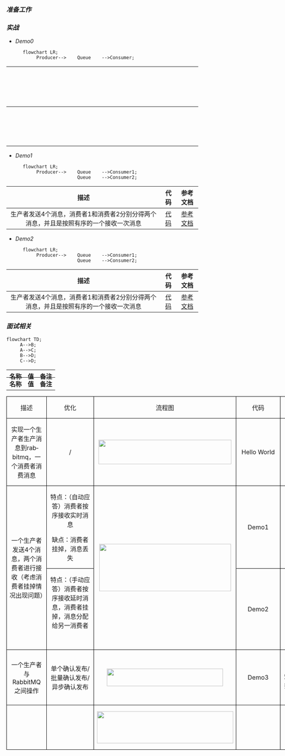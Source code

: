 ### *准备工作*


### *实战*
* *Demo0*
```mermaid
      flowchart LR;
           Producer-->    Queue    -->Consumer;
```
| <div style="width:2900px">描述</div>  | 代码      | 参考文档   |
|    :----:   |          :---: |  :---: |
| 实现一个生产者生产消息到rabbitmq，一个消费者消费消息       | [代码](https://github.com/zengjunhuai/Code/tree/master/MQProject/RabbitMQProject/Hellow%20World "悬停显示")  | [参考文档](https://www.yuque.com/yuqueyonghu7as8iq/ptfglx/tguuvso1rbti52by) |

* *Demo1*
```mermaid
      flowchart LR;
           Producer-->    Queue    -->Consumer1;
                          Queue    -->Consumer2;
```
| 描述  | 代码      | 参考文档   |
|    :----:   |          :---: |  :---: |
| 生产者发送4个消息，消费者1和消费者2分别分得两个消息，并且是按照有序的一个接收一次消息      | [代码](https://github.com/zengjunhuai/Code/tree/master/MQProject/RabbitMQProject/Demo1 "悬停显示")  | [参考文档](https://www.yuque.com/yuqueyonghu7as8iq/ptfglx/meu9rhvidncelqfc) |

* *Demo2*
```mermaid
      flowchart LR;
           Producer-->    Queue    -->Consumer1;
                          Queue    -->Consumer2;
```
| 描述  | 代码      | 参考文档   |
|    :----:   |          :---: |  :---: |
| 生产者发送4个消息，消费者1和消费者2分别分得两个消息，并且是按照有序的一个接收一次消息      | [代码](https://github.com/zengjunhuai/Code/tree/master/MQProject/RabbitMQProject/Demo1 "悬停显示")  | [参考文档](https://www.yuque.com/yuqueyonghu7as8iq/ptfglx/meu9rhvidncelqfc) |

### *面试相关*

```mermaid
flowchart TD;
     A-->B;
     A-->C;
     B-->D;
     C-->D;
```

<table width="">
    <thead style="display:inline-block; width: 100%; height: 20px">
        <tr>
            <th>名称</th>
            <th>值</th>
            <th>备注</th>
        </tr>
    </thead>
    <tbody style="width: 100%">
       <tr>
           <th>名称</th>
           <th>值</th>
           <th>备注</th>
       </tr>
    </tbody>
</table>


<table class=MsoTableGrid border=1 cellspacing=0 cellpadding=0 width=0
 style='width:680.0pt;border-collapse:collapse;border:none;mso-border-alt:solid windowtext .5pt;
 mso-yfti-tbllook:1184;mso-padding-alt:0cm 5.4pt 0cm 5.4pt'>
 <tr style='mso-yfti-irow:0;mso-yfti-firstrow:yes'>
  <td width=93 style='width:70.5pt;border:solid windowtext 1.0pt;mso-border-alt:
  solid windowtext .5pt;padding:0cm 5.4pt 0cm 5.4pt'>
  <p class=MsoNormal align=center style='text-align:center'>描述</p>
  </td>
  <td width=127 style='width:99.2pt;border:solid windowtext 1.0pt;border-left:
  none;mso-border-left-alt:solid windowtext .5pt;mso-border-alt:solid windowtext .5pt;
  padding:0cm 5.4pt 0cm 5.4pt'>
  <p class=MsoNormal align=center style='text-align:center'>优化</p>
  </td>
  <td width=373 style='width:264.35pt;border:solid windowtext 1.0pt;border-left:
  none;mso-border-left-alt:solid windowtext .5pt;mso-border-alt:solid windowtext .5pt;
  padding:0cm 5.4pt 0cm 5.4pt'>
  <p class=MsoNormal align=center style='text-align:center'>流程图</p>
  </td>
  <td width=112 style='width:86.3pt;border:solid windowtext 1.0pt;border-left:
  none;mso-border-left-alt:solid windowtext .5pt;mso-border-alt:solid windowtext .5pt;
  padding:0cm 5.4pt 0cm 5.4pt'>
  <p class=MsoNormal align=center style='text-align:center'>代码</p>
  </td>
  <td width=202 style='width:159.65pt;border:solid windowtext 1.0pt;border-left:
  none;mso-border-left-alt:solid windowtext .5pt;mso-border-alt:solid windowtext .5pt;
  padding:0cm 5.4pt 0cm 5.4pt'>
  <p class=MsoNormal align=center style='text-align:center'>参考文档</p>
  </td>
 </tr>
 <tr style='mso-yfti-irow:1'>
  <td width=93 style='width:70.5pt;border:solid windowtext 1.0pt;border-top:
  none;mso-border-top-alt:solid windowtext .5pt;mso-border-alt:solid windowtext .5pt;
  padding:0cm 5.4pt 0cm 5.4pt'>
  <p class=MsoNormal align=center style='text-align:center'>实现一个生产者生产消息到<span
  class=SpellE><span lang=EN-US>rabbitmq</span></span>，一个消费者消费消息</p>
  </td>
  <td width=127 style='width:99.2pt;border-top:none;border-left:none;
  border-bottom:solid windowtext 1.0pt;border-right:solid windowtext 1.0pt;
  mso-border-top-alt:solid windowtext .5pt;mso-border-left-alt:solid windowtext .5pt;
  mso-border-alt:solid windowtext .5pt;padding:0cm 5.4pt 0cm 5.4pt'>
  <p class=MsoNormal align=center style='text-align:center'><span lang=EN-US>/</span></p>
  </td>
  <td width=373 style='width:264.35pt;border-top:none;border-left:none;
  border-bottom:solid windowtext 1.0pt;border-right:solid windowtext 1.0pt;
  mso-border-top-alt:solid windowtext .5pt;mso-border-left-alt:solid windowtext .5pt;
  mso-border-alt:solid windowtext .5pt;padding:0cm 5.4pt 0cm 5.4pt'>
  <p class=MsoNormal align=center style='text-align:center'><span lang=EN-US><!--[if gte vml 1]><v:shapetype
   id="_x0000_t75" coordsize="21600,21600" o:spt="75" o:preferrelative="t"
   path="m@4@5l@4@11@9@11@9@5xe" filled="f" stroked="f">
   <v:stroke joinstyle="miter"/>
   <v:formulas>
    <v:f eqn="if lineDrawn pixelLineWidth 0"/>
    <v:f eqn="sum @0 1 0"/>
    <v:f eqn="sum 0 0 @1"/>
    <v:f eqn="prod @2 1 2"/>
    <v:f eqn="prod @3 21600 pixelWidth"/>
    <v:f eqn="prod @3 21600 pixelHeight"/>
    <v:f eqn="sum @0 0 1"/>
    <v:f eqn="prod @6 1 2"/>
    <v:f eqn="prod @7 21600 pixelWidth"/>
    <v:f eqn="sum @8 21600 0"/>
    <v:f eqn="prod @7 21600 pixelHeight"/>
    <v:f eqn="sum @10 21600 0"/>
   </v:formulas>
   <v:path o:extrusionok="f" gradientshapeok="t" o:connecttype="rect"/>
   <o:lock v:ext="edit" aspectratio="t"/>
  </v:shapetype><v:shape id="_x0000_i1682" type="#_x0000_t75" style='width:261.75pt;
   height:48pt' o:ole="">
   <v:imagedata src="test.files/image001.emz" o:title=""/>
  </v:shape><![endif]--><![if !vml]><img width=349 height=64
  src="test.files/image002.png" v:shapes="_x0000_i1682"><![endif]><!--[if gte mso 9]><xml>
   <o:OLEObject Type="Embed" ProgID="Visio.Drawing.15" ShapeID="_x0000_i1682"
    DrawAspect="Content" ObjectID="_1747225016">
   </o:OLEObject>
  </xml><![endif]--></span></p>
  </td>
  <td width=112 style='width:86.3pt;border-top:none;border-left:none;
  border-bottom:solid windowtext 1.0pt;border-right:solid windowtext 1.0pt;
  mso-border-top-alt:solid windowtext .5pt;mso-border-left-alt:solid windowtext .5pt;
  mso-border-alt:solid windowtext .5pt;padding:0cm 5.4pt 0cm 5.4pt'>
  <p class=MsoNormal align=center style='text-align:center'><span lang=EN-US>Hello
  World</span></p>
  </td>
  <td width=202 style='width:159.65pt;border-top:none;border-left:none;
  border-bottom:solid windowtext 1.0pt;border-right:solid windowtext 1.0pt;
  mso-border-top-alt:solid windowtext .5pt;mso-border-left-alt:solid windowtext .5pt;
  mso-border-alt:solid windowtext .5pt;padding:0cm 5.4pt 0cm 5.4pt'>
  <p class=MsoNormal align=center style='text-align:center'>参考文档</p>
  <p class=MsoNormal align=center style='text-align:center'>知识点：</p>
  </td>
 </tr>
 <tr style='mso-yfti-irow:2'>
  <td width=93 rowspan=2 style='width:70.5pt;border:solid windowtext 1.0pt;
  border-top:none;mso-border-top-alt:solid windowtext .5pt;mso-border-alt:solid windowtext .5pt;
  padding:0cm 5.4pt 0cm 5.4pt'>
  <p class=MsoNormal align=center style='text-align:center'>一个生产者发送<span
  lang=EN-US>4</span>个消息，两个消费者进行接收（考虑消费者挂掉情况出现问题）</p>
  </td>
  <td width=127 style='width:99.2pt;border-top:none;border-left:none;
  border-bottom:solid windowtext 1.0pt;border-right:solid windowtext 1.0pt;
  mso-border-top-alt:solid windowtext .5pt;mso-border-left-alt:solid windowtext .5pt;
  mso-border-alt:solid windowtext .5pt;padding:0cm 5.4pt 0cm 5.4pt'>
  <p class=MsoNormal align=center style='text-align:center'>特点：（自动应答）消费者按序接收实时消息</p>
  <p class=MsoNormal align=center style='text-align:center'>缺点：消费者挂掉，消息丢失</p>
  </td>
  <td width=373 rowspan=2 style='width:264.35pt;border-top:none;border-left:
  none;border-bottom:solid windowtext 1.0pt;border-right:solid windowtext 1.0pt;
  mso-border-top-alt:solid windowtext .5pt;mso-border-left-alt:solid windowtext .5pt;
  mso-border-alt:solid windowtext .5pt;padding:0cm 5.4pt 0cm 5.4pt'>
  <p class=MsoNormal align=center style='text-align:center'><span lang=EN-US><!--[if gte vml 1]><v:shape
   id="_x0000_i1683" type="#_x0000_t75" style='width:259.5pt;height:93pt'
   o:ole="">
   <v:imagedata src="test.files/image003.emz" o:title=""/>
  </v:shape><![endif]--><![if !vml]><img width=346 height=124
  src="test.files/image004.png" v:shapes="_x0000_i1683"><![endif]><!--[if gte mso 9]><xml>
   <o:OLEObject Type="Embed" ProgID="Visio.Drawing.15" ShapeID="_x0000_i1683"
    DrawAspect="Content" ObjectID="_1747225017">
   </o:OLEObject>
  </xml><![endif]--></span></p>
  </td>
  <td width=112 style='width:86.3pt;border-top:none;border-left:none;
  border-bottom:solid windowtext 1.0pt;border-right:solid windowtext 1.0pt;
  mso-border-top-alt:solid windowtext .5pt;mso-border-left-alt:solid windowtext .5pt;
  mso-border-alt:solid windowtext .5pt;padding:0cm 5.4pt 0cm 5.4pt'>
  <p class=MsoNormal align=center style='text-align:center'><span lang=EN-US>Demo1</span></p>
  </td>
  <td width=202 style='width:159.65pt;border-top:none;border-left:none;
  border-bottom:solid windowtext 1.0pt;border-right:solid windowtext 1.0pt;
  mso-border-top-alt:solid windowtext .5pt;mso-border-left-alt:solid windowtext .5pt;
  mso-border-alt:solid windowtext .5pt;padding:0cm 5.4pt 0cm 5.4pt'>
  <p class=MsoNormal align=center style='text-align:center'>参考文档</p>
  <p class=MsoNormal align=center style='text-align:center'>知识点：轮询分发消息</p>
  </td>
 </tr>
 <tr style='mso-yfti-irow:3'>
  <td width=127 style='width:99.2pt;border-top:none;border-left:none;
  border-bottom:solid windowtext 1.0pt;border-right:solid windowtext 1.0pt;
  mso-border-top-alt:solid windowtext .5pt;mso-border-left-alt:solid windowtext .5pt;
  mso-border-alt:solid windowtext .5pt;padding:0cm 5.4pt 0cm 5.4pt'>
  <p class=MsoNormal align=center style='text-align:center'>特点：（手动应答）消费者按序接收延时消息，消费者挂掉，消息分配给另一消费者</p>
  <p class=MsoNormal align=center style='text-align:center'><span lang=EN-US><o:p>&nbsp;</o:p></span></p>
  </td>
  <td width=112 style='width:86.3pt;border-top:none;border-left:none;
  border-bottom:solid windowtext 1.0pt;border-right:solid windowtext 1.0pt;
  mso-border-top-alt:solid windowtext .5pt;mso-border-left-alt:solid windowtext .5pt;
  mso-border-alt:solid windowtext .5pt;padding:0cm 5.4pt 0cm 5.4pt'>
  <p class=MsoNormal align=center style='text-align:center'><span lang=EN-US>Demo2</span></p>
  </td>
  <td width=202 style='width:159.65pt;border-top:none;border-left:none;
  border-bottom:solid windowtext 1.0pt;border-right:solid windowtext 1.0pt;
  mso-border-top-alt:solid windowtext .5pt;mso-border-left-alt:solid windowtext .5pt;
  mso-border-alt:solid windowtext .5pt;padding:0cm 5.4pt 0cm 5.4pt'>
  <p class=MsoNormal align=center style='text-align:center'><span lang=EN-US><a
  href="https://www.yuque.com/yuqueyonghu7as8iq/ptfglx/yytzes8tb7487cvz"><span
  lang=EN-US><span lang=EN-US>参考文档</span></span></a><span class=MsoHyperlink><o:p></o:p></span></span></p>
  <p class=MsoNormal align=center style='text-align:center'>知识点：消息应答</p>
  </td>
 </tr>
 <tr style='mso-yfti-irow:4'>
  <td width=93 style='width:70.5pt;border:solid windowtext 1.0pt;border-top:
  none;mso-border-top-alt:solid windowtext .5pt;mso-border-alt:solid windowtext .5pt;
  padding:0cm 5.4pt 0cm 5.4pt'>
  <p class=MsoNormal align=center style='text-align:center'>一个生产者与<span
  class=SpellE><span lang=EN-US>RabbitMQ</span></span>之间操作</p>
  </td>
  <td width=127 style='width:99.2pt;border-top:none;border-left:none;
  border-bottom:solid windowtext 1.0pt;border-right:solid windowtext 1.0pt;
  mso-border-top-alt:solid windowtext .5pt;mso-border-left-alt:solid windowtext .5pt;
  mso-border-alt:solid windowtext .5pt;padding:0cm 5.4pt 0cm 5.4pt'>
  <p class=MsoNormal align=center style='text-align:center'>单个确认发布<span
  lang=EN-US>/</span>批量确认发布<span lang=EN-US>/</span>异步确认发布</p>
  </td>
  <td width=373 style='width:264.35pt;border-top:none;border-left:none;
  border-bottom:solid windowtext 1.0pt;border-right:solid windowtext 1.0pt;
  mso-border-top-alt:solid windowtext .5pt;mso-border-left-alt:solid windowtext .5pt;
  mso-border-alt:solid windowtext .5pt;padding:0cm 5.4pt 0cm 5.4pt'>
  <p class=MsoNormal align=center style='text-align:center'><span lang=EN-US><!--[if gte vml 1]><v:shape
   id="_x0000_i1684" type="#_x0000_t75" style='width:228.75pt;height:34.5pt'
   o:ole="">
   <v:imagedata src="test.files/image005.emz" o:title=""/>
  </v:shape><![endif]--><![if !vml]><img border=0 width=305 height=46
  src="test.files/image006.png" v:shapes="_x0000_i1684"><![endif]><!--[if gte mso 9]><xml>
   <o:OLEObject Type="Embed" ProgID="Visio.Drawing.15" ShapeID="_x0000_i1684"
    DrawAspect="Content" ObjectID="_1747225018">
   </o:OLEObject>
  </xml><![endif]--></span></p>
  </td>
  <td width=112 style='width:86.3pt;border-top:none;border-left:none;
  border-bottom:solid windowtext 1.0pt;border-right:solid windowtext 1.0pt;
  mso-border-top-alt:solid windowtext .5pt;mso-border-left-alt:solid windowtext .5pt;
  mso-border-alt:solid windowtext .5pt;padding:0cm 5.4pt 0cm 5.4pt'>
  <p class=MsoNormal align=center style='text-align:center'><span lang=EN-US>Demo3</span></p>
  </td>
  <td width=202 style='width:159.65pt;border-top:none;border-left:none;
  border-bottom:solid windowtext 1.0pt;border-right:solid windowtext 1.0pt;
  mso-border-top-alt:solid windowtext .5pt;mso-border-left-alt:solid windowtext .5pt;
  mso-border-alt:solid windowtext .5pt;padding:0cm 5.4pt 0cm 5.4pt'>
  <p class=MsoNormal align=center style='text-align:center'>参考文档</p>
  <p class=MsoNormal align=center style='text-align:center'>知识点：单个确认发布<span
  lang=EN-US>/</span>批量确认发布<span lang=EN-US>/</span>异步确认发布</p>
  </td>
 </tr>
 <tr style='mso-yfti-irow:5;mso-yfti-lastrow:yes'>
  <td width=93 style='width:70.5pt;border:solid windowtext 1.0pt;border-top:
  none;mso-border-top-alt:solid windowtext .5pt;mso-border-alt:solid windowtext .5pt;
  padding:0cm 5.4pt 0cm 5.4pt'>
  <p class=MsoNormal align=center style='text-align:center'><span lang=EN-US><o:p>&nbsp;</o:p></span></p>
  </td>
  <td width=127 style='width:99.2pt;border-top:none;border-left:none;
  border-bottom:solid windowtext 1.0pt;border-right:solid windowtext 1.0pt;
  mso-border-top-alt:solid windowtext .5pt;mso-border-left-alt:solid windowtext .5pt;
  mso-border-alt:solid windowtext .5pt;padding:0cm 5.4pt 0cm 5.4pt'>
  <p class=MsoNormal align=center style='text-align:center'><span lang=EN-US><o:p>&nbsp;</o:p></span></p>
  </td>
  <td width=373 style='width:264.35pt;border-top:none;border-left:none;
  border-bottom:solid windowtext 1.0pt;border-right:solid windowtext 1.0pt;
  mso-border-top-alt:solid windowtext .5pt;mso-border-left-alt:solid windowtext .5pt;
  mso-border-alt:solid windowtext .5pt;padding:0cm 5.4pt 0cm 5.4pt'>
  <p class=MsoNormal align=center style='text-align:center'><span lang=EN-US><!--[if gte vml 1]><v:shape
   id="_x0000_i1685" type="#_x0000_t75" style='width:268.5pt;height:63pt'
   o:ole="">
   <v:imagedata src="test.files/image007.emz" o:title=""/>
  </v:shape><![endif]--><![if !vml]><img border=0 width=358 height=84
  src="test.files/image008.png" v:shapes="_x0000_i1685"><![endif]><!--[if gte mso 9]><xml>
   <o:OLEObject Type="Embed" ProgID="Visio.Drawing.15" ShapeID="_x0000_i1685"
    DrawAspect="Content" ObjectID="_1747225019">
   </o:OLEObject>
  </xml><![endif]--></span></p>
  </td>
  <td width=112 style='width:86.3pt;border-top:none;border-left:none;
  border-bottom:solid windowtext 1.0pt;border-right:solid windowtext 1.0pt;
  mso-border-top-alt:solid windowtext .5pt;mso-border-left-alt:solid windowtext .5pt;
  mso-border-alt:solid windowtext .5pt;padding:0cm 5.4pt 0cm 5.4pt'>
  <p class=MsoNormal align=center style='text-align:center'><span lang=EN-US><o:p>&nbsp;</o:p></span></p>
  </td>
  <td width=202 style='width:159.65pt;border-top:none;border-left:none;
  border-bottom:solid windowtext 1.0pt;border-right:solid windowtext 1.0pt;
  mso-border-top-alt:solid windowtext .5pt;mso-border-left-alt:solid windowtext .5pt;
  mso-border-alt:solid windowtext .5pt;padding:0cm 5.4pt 0cm 5.4pt'>
  <p class=MsoNormal align=center style='text-align:center'><span lang=EN-US><o:p>&nbsp;</o:p></span></p>
  </td>
 </tr>
</table>




